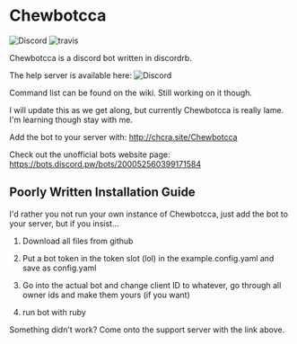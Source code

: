 # Chewbotcca

![Discord](https://discordapp.com/api/guilds/200388197396512768/widget.png)
![travis](https://travis-ci.org/Chewsterchew/Chewbotcca.svg?branch=master)

Chewbotcca is a discord bot written in discordrb.

The help server is available here: ![Discord](https://discordapp.com/api/guilds/200388197396512768/widget.png)

Command list can be found on the wiki. Still working on it though.

I will update this as we get along, but currently Chewbotcca is really lame. I'm learning though stay with me.

Add the bot to your server with: http://chcra.site/Chewbotcca

Check out the unofficial bots website page: https://bots.discord.pw/bots/200052560399171584

## Poorly Written Installation Guide

I'd rather you not run your own instance of Chewbotcca, just add the bot to your server, but if you insist...

1) Download all files from github

2) Put a bot token in the token slot (lol) in the example.config.yaml and save as config.yaml

3) Go into the actual bot and change client ID to whatever, go through all owner ids and make them yours (if you want)

4) run bot with ruby

Something didn't work? Come onto the support server with the link above.
